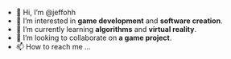 - 👋 Hi, I’m @jeffohh
- 👀 I’m interested in **game development** and **software creation**.
- 🌱 I’m currently learning **algorithms** and **virtual reality**.
- 💞️ I’m looking to collaborate on **a game project**.
- 📫 How to reach me ...

<!---
jeffohh/jeffohh is a ✨ special ✨ repository because its `README.md` (this file) appears on your GitHub profile.
You can click the Preview link to take a look at your changes.
--->
